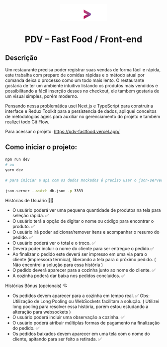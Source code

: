 <p align="center">
  <img src="https://github.com/deviobr/code-patterns/blob/main/images/devio.webp?raw=true" />
</p>

<h1 align="center">PDV – Fast Food / Front-end</h1>


## Descrição

Um restaurante precisa poder registrar suas vendas de forma fácil e rápida, este trabalha com preparo de comidas rápidas e o método atual por comanda deixa o processo como um todo mais lento. O restaurante gostaria de ter um ambiente intuitivo listando os produtos mais vendidos e possibilitando a fácil inserção desses no checkout, ele também gostaria de um visual simples, porém moderno.

Pensando nessa problemática usei Next.js e TypeScript para construir a interface e Redux Toolkit para a persistencia de dados, apliquei conceitos de metodologias ágeis para auxiliar no gerenciamento do projeto e também realizei todo Git Flow.

Para acessar o projeto: https://pdv-fastfood.vercel.app/

## Como iniciar o projeto:

```bash
npm run dev
# ou
yarn dev

# para iniciar a api com os dados mockados é preciso usar o json-server a partir do diretório root.

json-server --watch db.json -p 3333
```

Histórias de Usuário 🧑‍🍳
- O usuário poderá ver uma pequena quantidade de produtos na tela para seleção rápida. ✅
- O usuário terá a opção de digitar o nome ou código para encontrar o produto. ✅
- O usuário irá poder adicionar/remover itens e acompanhar o resumo do pedido. ✅
- O usuário poderá ver o total e o troco. ✅
- Deverá poder incluir o nome do cliente para ser entregue o pedido.✅
- Ao finalizar o pedido este deverá ser impresso em uma via para o cliente (impressora térmica), liberando a tela para o próximo pedido. ( Não encontrei a solução para essa história )
- O pedido deverá aparecer para a cozinha junto ao nome do cliente. ✅
- A cozinha poderá dar baixa nos pedidos concluídos. ✅


Histórias Bônus (opcionais) 💘
- Os pedidos devem aparecer para a cozinha em tempo real. ✅
Obs: Utilização de Long Pooling ou WebSockets facilitam a solução. ( Utilizei long pooling para resolver essa história, porém estou estudando a alteração para websockets )
- O usuário poderá incluir uma observação a cozinha. ✅
- O usuário poderá atribuir múltiplas formas de pagamento na finalização do pedido. ✅
- Os pedidos baixados devem aparecer em uma tela com o nome do cliente, apitando para ser feito a retirada. ✅
